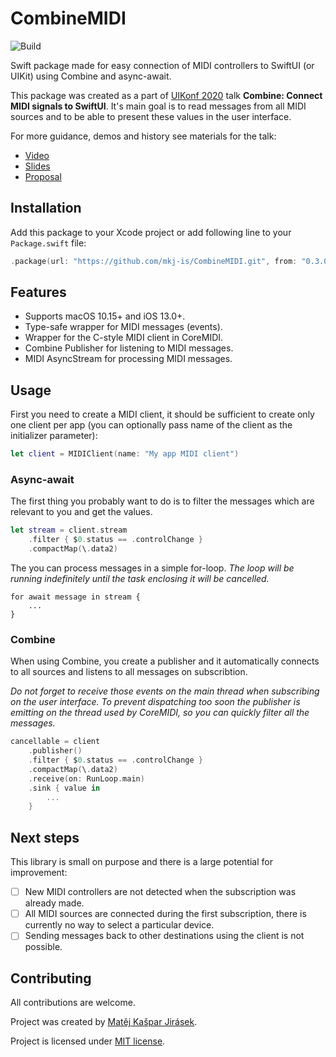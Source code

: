 # CombineMIDI

![Build](https://github.com/mkj-is/CombineMIDI/workflows/Build/badge.svg)

Swift package made for easy connection of MIDI controllers to SwiftUI
(or UIKit) using Combine and async-await.

This package was created as a part of [UIKonf 2020](https://uikonf.com)
talk **Combine: Connect MIDI signals to SwiftUI**.
It's main goal is to read messages from all MIDI sources
and to be able to present these values in the user interface.

For more guidance, demos and history see materials for the talk:

- [Video](https://youtu.be/2jTtqoYwQF0)
- [Slides](https://speakerdeck.com/mkj/combine-connect-midi-signals-to-swiftui)
- [Proposal](Proposal.md)

## Installation

Add this package to your Xcode project or add following line
to your `Package.swift` file:

```swift
.package(url: "https://github.com/mkj-is/CombineMIDI.git", from: "0.3.0")
```

## Features

- Supports macOS 10.15+ and iOS 13.0+.
- Type-safe wrapper for MIDI messages (events).
- Wrapper for the C-style MIDI client in CoreMIDI.
- Combine Publisher for listening to MIDI messages.
- MIDI AsyncStream for processing MIDI messages.

## Usage

First you need to create a MIDI client, it should be sufficient to create
only one client per app
(you can optionally pass name of the client as the initializer parameter):

```swift
let client = MIDIClient(name: "My app MIDI client")
```

### Async-await

The first thing you probably want to do is to filter the messages
which are relevant to you and get the values.

```swift
let stream = client.stream
    .filter { $0.status == .controlChange }
    .compactMap(\.data2)
```

The you can process messages in a simple for-loop.
*The loop will be running indefinitely until the task
enclosing it will be cancelled.*

```
for await message in stream {
    ...
}
```

### Combine

When using Combine, you create a publisher and it automatically connects
to all sources and listens to all messages on subscribtion.

*Do not forget to receive those events on the main thread when subscribing
on the user interface. To prevent dispatching too soon the publisher is
emitting on the thread used by CoreMIDI, so you can quickly filter all
the messages.*

```swift
cancellable = client
    .publisher()
    .filter { $0.status == .controlChange }
    .compactMap(\.data2)
    .receive(on: RunLoop.main)
    .sink { value in
        ...
    }
```

## Next steps

This library is small on purpose and there is a large potential for improvement:

- [ ] New MIDI controllers are not detected when the subscription was already made.
- [ ] All MIDI sources are connected during the first subscription,
      there is currently no way to select a particular device.
- [ ] Sending messages back to other destinations using the client is not possible.

## Contributing

All contributions are welcome.

Project was created by [Matěj Kašpar Jirásek](https://twitter.com/mkj_is).

Project is licensed under [MIT license](LICENSE).
